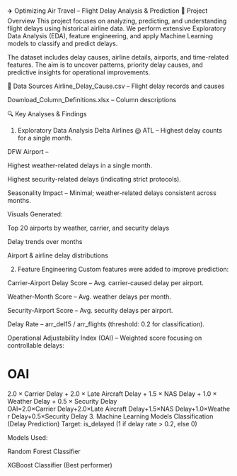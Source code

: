 ✈️ Optimizing Air Travel – Flight Delay Analysis & Prediction
📌 Project Overview
This project focuses on analyzing, predicting, and understanding flight delays using historical airline data.
We perform extensive Exploratory Data Analysis (EDA), feature engineering, and apply Machine Learning models to classify and predict delays.

The dataset includes delay causes, airline details, airports, and time-related features.
The aim is to uncover patterns, priority delay causes, and predictive insights for operational improvements.

📂 Data Sources
Airline_Delay_Cause.csv – Flight delay records and causes

Download_Column_Definitions.xlsx – Column descriptions

🔍 Key Analyses & Findings
1. Exploratory Data Analysis
Delta Airlines @ ATL – Highest delay counts for a single month.

DFW Airport –

Highest weather-related delays in a single month.

Highest security-related delays (indicating strict protocols).

Seasonality Impact – Minimal; weather-related delays consistent across months.

Visuals Generated:

Top 20 airports by weather, carrier, and security delays

Delay trends over months

Airport & airline delay distributions

2. Feature Engineering
Custom features were added to improve prediction:

Carrier-Airport Delay Score – Avg. carrier-caused delay per airport.

Weather-Month Score – Avg. weather delays per month.

Security-Airport Score – Avg. security delays per airport.

Delay Rate – arr_del15 / arr_flights (threshold: 0.2 for classification).

Operational Adjustability Index (OAI) – Weighted score focusing on controllable delays:

OAI
=
2.0
×
Carrier Delay
+
2.0
×
Late Aircraft Delay
+
1.5
×
NAS Delay
+
1.0
×
Weather Delay
+
0.5
×
Security Delay
OAI=2.0×Carrier Delay+2.0×Late Aircraft Delay+1.5×NAS Delay+1.0×Weather Delay+0.5×Security Delay
3. Machine Learning Models
Classification (Delay Prediction)
Target: is_delayed (1 if delay rate > 0.2, else 0)

Models Used:

Random Forest Classifier

XGBoost Classifier (Best performer)
